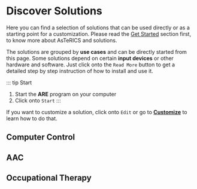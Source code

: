# Discover Solutions

Here you can find a selection of solutions that can be used directly or as a starting point for a customization. Please read the [Get Started](../get-started/) section first, to know more about AsTeRICS and solutions.

The solutions are grouped by **use cases** and can be directly started from this page. Some solutions depend on certain **input devices** or other hardware and software. Just click onto the ```Read More``` button to get a detailed step by step instruction of how to install and use it.

::: tip Start
1. Start the **ARE** program on your computer
2. Click onto `Start`
:::

If you want to customize a solution, click onto `Edit` or go to [**Customize**](/help/) to learn how to do that.


## Computer Control

<TileGroup>
<ModelTile target="ht+tp://asterics.github.io/AsTeRICS/webapps/startpage/#submenuSolutionDemos:asterics-camerainput-cameramouse" v-bind:buttons='[{ href: "", text: "Start" }, { href: "http://asterics.github.io/AsTeRICS/webapps/startpage/#submenuSolutionDemos:asterics-camerainput-cameramouse", text: "Settings" },{ href: "http://asterics.github.io/AsTeRICS/webapps/WebACS/?areBaseURI=http://localhost:8081&openFile=http://asterics.github.io/AsTeRICS/webapps/asterics-camerainput-cameramouse/models/XFaceTrackerMouse(WLM).acs", text: "Edit" }]' title="Camera Mouse" image-url="/img/stock-photo-biometric-verification-woman-face-recognition-security-613853963.jpg" shortDesc="Mouse control according to your head movements with configurable settings." v-bind:tags='[{ href: "#", text: "webcam" }]'></ModelTile>

<ModelTile target="http://asterics.github.io/AsTeRICS/webapps/startpage/#submenuSolutionDemos:asterics-camerainput-eyecontrol" v-bind:buttons='[{ href: "", text: "Start" }, { href: "http://asterics.github.io/AsTeRICS/webapps/startpage/#submenuSolutionDemos:asterics-camerainput-eyecontrol", text: "Settings" },{ href: "http://asterics.github.io/AsTeRICS/webapps/WebACS/?areBaseURI=http://localhost:8081&openFile=http://asterics.github.io/AsTeRICS/webapps/asterics-camerainput-eyecontrol/models/EyeControlledMouse(W).acs", text: "Edit" }]' title="Eye Tracking" image-url="/img/stock-photo-eye-monitoring-virtual-reality-700122865.jpg" shortDesc="Mouse control by eye tracking with configurable settings." v-bind:tags='[{ href: "https://gaming.tobii.com/product/tobii-eye-tracker-4c/", text: "eye-tracker" }]'></ModelTile>
<ModelTile title="Switch-controlled Mouse" image-url="/img/fabi-switches.jpg" shortDesc="Provides mouse control using AT switches."></ModelTile>
</TileGroup>

## AAC

<TileGroup>
<ModelTile target="https://asterics.github.io/AsTeRICS-Grid/package/static/#grid/grid-data-1539356163042-54?date=1551382911842" v-bind:buttons='[{ href: "https://asterics.github.io/AsTeRICS-Grid/package/static/#grid/grid-data-1539356163042-54?date=1551382911842", text: "Start" },{ href: "https://asterics.github.io/AsTeRICS-Grid/package/static/#grid/edit/grid-data-1539356163042-54", text: "Edit" }]' title="Basic AAC Grid" image-url="/img/AsTeRICS-Ergo_Grid_en-1-768x592.jpg" shortDesc="Basic communication and simple keyboard with speech synthesis."></ModelTile>
</TileGroup>

## Occupational Therapy

<ModelTile title="Sounds by Head Movement" image-url="/img/stock-photo--d-illustration-of-musical-notes-and-musical-signs-of-abstract-music-sheet-songs-and-melody-concept-761313844.jpg" shortDesc="Creates sounds according to head movement."></ModelTile>